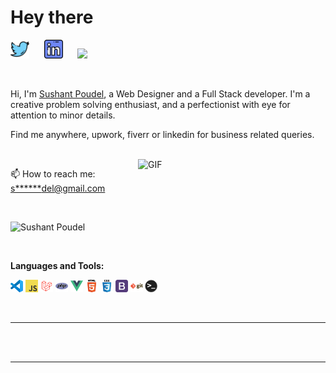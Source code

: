 <h1> Hey there </h1>

<p align="left">
<a href="https://twitter.com/sushant_pdll" target="_blank"><img height="30" src="https://raw.githubusercontent.com/sushant403/sushant403/master/assets/png/twitter.png?raw=true"></a>&nbsp;&nbsp;&nbsp;&nbsp;&nbsp;
<a href="https://www.linkedin.com/in/sushant-poudel-125457135/" target="_blank"><img height="30" src="https://raw.githubusercontent.com/sushant403/sushant403/master/assets/png/linkedin.png?raw=true"></a>&nbsp;&nbsp;&nbsp;&nbsp;&nbsp;
<!-- <a href="https://www.instagram.com/sushant_pdll/" target="_blank"><img height="30" src="https://image.flaticon.com/icons/svg/725/725278.svg"></a>&nbsp;&nbsp;&nbsp;&nbsp;&nbsp; -->
<!-- <a href="https://discord.gg/34HpwMdK/" target="_blank"><img height="30" src="https://www.flaticon.com/svg/static/icons/svg/906/906361.svg"></a>&nbsp;&nbsp;&nbsp;&nbsp;&nbsp; -->
<a href="https://www.upwork.com/o/profiles/users/~010f233202f1bb5ba7/" target="_blank"><img height="30" src="https://s3.amazonaws.com/clarityfm-production/attachments/15782/default/Untitled_design_(55).png?1492805681"></a>&nbsp;&nbsp;&nbsp;&nbsp;&nbsp;
<!-- <a href="https://www.fiverr.com/sushantpdl" target="_blank"><img height="30" src="https://www.flaticon.com/svg/static/icons/svg/732/732199.svg"></a>&nbsp;&nbsp;&nbsp;&nbsp;&nbsp; -->
</p>

<br>

Hi, I'm [Sushant Poudel](https://sushant403.github.io/), a Web Designer and a Full Stack developer. I'm a creative problem solving enthusiast, and a perfectionist with eye for attention to minor details. 

Find me anywhere, upwork, fiverr or linkedin for business related queries.

<br>

 <img align="right" width="300" alt="GIF" src="https://miro.medium.com/max/1360/1*IRGHmiGsa16stedQvIaZfw.gif" />


📫 How to reach me: [s******del@gmail.com](mailto:sushantpaudel@gmail.com)

 <br>

<p align="left"> <img src="https://img.shields.io/twitter/follow/sushant_pdll?label=Sushant%20Poudel&style=social" alt="Sushant Poudel" /> </p>

 <br>

**Languages and Tools:**
<br>

<code><img height="20" src="https://raw.githubusercontent.com/github/explore/80688e429a7d4ef2fca1e82350fe8e3517d3494d/topics/visual-studio-code/visual-studio-code.png"></code>
<code><img height="20" src="https://raw.githubusercontent.com/github/explore/80688e429a7d4ef2fca1e82350fe8e3517d3494d/topics/javascript/javascript.png"></code>
<code><img height="20" src="https://raw.githubusercontent.com/github/explore/80688e429a7d4ef2fca1e82350fe8e3517d3494d/topics/laravel/laravel.png"></code>
<code><img height="20" src="https://raw.githubusercontent.com/github/explore/80688e429a7d4ef2fca1e82350fe8e3517d3494d/topics/php/php.png"></code>
<code><img height="20" src="https://raw.githubusercontent.com/github/explore/80688e429a7d4ef2fca1e82350fe8e3517d3494d/topics/vue/vue.png"></code>
<code><img height = "20" src = "https://raw.githubusercontent.com/github/explore/80688e429a7d4ef2fca1e82350fe8e3517d3494d/topics/html/html.png"></code>
<code><img height = "20" src = "https://raw.githubusercontent.com/github/explore/80688e429a7d4ef2fca1e82350fe8e3517d3494d/topics/css/css.png"></code>
<code><img height = "20" src = "https://raw.githubusercontent.com/github/explore/80688e429a7d4ef2fca1e82350fe8e3517d3494d/topics/bootstrap/bootstrap.png"></code>
<code><img height="20" src="https://raw.githubusercontent.com/github/explore/80688e429a7d4ef2fca1e82350fe8e3517d3494d/topics/git/git.png"></code>
<code><img height="20" src="https://raw.githubusercontent.com/github/explore/80688e429a7d4ef2fca1e82350fe8e3517d3494d/topics/terminal/terminal.png"></code>

<br>

<hr>

<!-- <summary>📈 Alpha Stats</summary> <br>

<p align="center"> <img src="https://github-readme-stats.vercel.app/api?username=sushant403&show_icons=true&theme=gotham" alt="sushantpoudel" />
 -->
</br>
<br>
<hr>
<div align="center">

</div>

